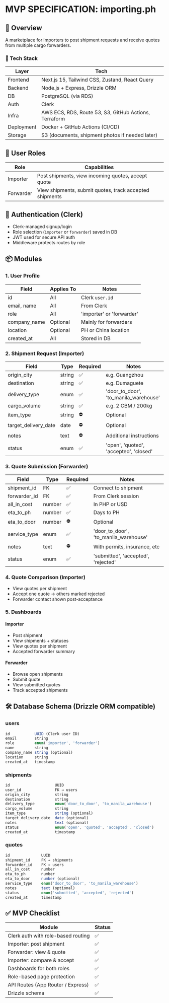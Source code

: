 # MVP SPECIFICATION: importing.ph

## 🚀 Overview

A marketplace for importers to post shipment requests and receive quotes from multiple cargo forwarders.

### 🧱 Tech Stack

| Layer | Tech |
|-------|------|
| Frontend | Next.js 15, Tailwind CSS, Zustand, React Query |
| Backend | Node.js + Express, Drizzle ORM |
| DB | PostgreSQL (via RDS) |
| Auth | Clerk |
| Infra | AWS ECS, RDS, Route 53, S3, GitHub Actions, Terraform |
| Deployment | Docker + GitHub Actions (CI/CD) |
| Storage | S3 (documents, shipment photos if needed later) |

## 👥 User Roles

| Role | Capabilities |
|------|--------------|
| Importer | Post shipments, view incoming quotes, accept quote |
| Forwarder | View shipments, submit quotes, track accepted shipments |

## 🔐 Authentication (Clerk)

- Clerk-managed signup/login
- Role selection (`importer` or `forwarder`) saved in DB
- JWT used for secure API auth
- Middleware protects routes by role

## 📦 Modules

### 1. User Profile

| Field | Applies To | Notes |
|-------|------------|-------|
| id | All | Clerk `user.id` |
| email, name | All | From Clerk |
| role | All | 'importer' or 'forwarder' |
| company_name | Optional | Mainly for forwarders |
| location | Optional | PH or China location |
| created_at | All | Stored in DB |

### 2. Shipment Request (Importer)

| Field | Type | Required | Notes |
|-------|------|----------|-------|
| origin_city | string | ✅ | e.g. Guangzhou |
| destination | string | ✅ | e.g. Dumaguete |
| delivery_type | enum | ✅ | 'door_to_door', 'to_manila_warehouse' |
| cargo_volume | string | ✅ | e.g. 2 CBM / 200kg |
| item_type | string | ⛔ | Optional |
| target_delivery_date | date | ⛔ | Optional |
| notes | text | ⛔ | Additional instructions |
| status | enum | ✅ | 'open', 'quoted', 'accepted', 'closed' |

### 3. Quote Submission (Forwarder)

| Field | Type | Required | Notes |
|-------|------|----------|-------|
| shipment_id | FK | ✅ | Connect to shipment |
| forwarder_id | FK | ✅ | From Clerk session |
| all_in_cost | number | ✅ | In PHP or USD |
| eta_to_ph | number | ✅ | Days to PH |
| eta_to_door | number | ⛔ | Optional |
| service_type | enum | ✅ | 'door_to_door', 'to_manila_warehouse' |
| notes | text | ⛔ | With permits, insurance, etc |
| status | enum | ✅ | 'submitted', 'accepted', 'rejected' |

### 4. Quote Comparison (Importer)

- View quotes per shipment
- Accept one quote → others marked rejected
- Forwarder contact shown post-acceptance

### 5. Dashboards

#### Importer

- Post shipment
- View shipments + statuses
- View quotes per shipment
- Accepted forwarder summary

#### Forwarder

- Browse open shipments
- Submit quote
- View submitted quotes
- Track accepted shipments

## 🛠 Database Schema (Drizzle ORM compatible)

### users

```ts
id           UUID (Clerk user ID)
email        string
role         enum('importer', 'forwarder')
name         string
company_name string (optional)
location     string
created_at   timestamp
```

### shipments

```ts
id                    UUID
user_id               FK → users
origin_city           string
destination           string
delivery_type         enum('door_to_door', 'to_manila_warehouse')
cargo_volume          string
item_type             string (optional)
target_delivery_date  date (optional)
notes                 text (optional)
status                enum('open', 'quoted', 'accepted', 'closed')
created_at            timestamp
```

### quotes

```ts
id              UUID
shipment_id     FK → shipments
forwarder_id    FK → users
all_in_cost     number
eta_to_ph       number
eta_to_door     number (optional)
service_type    enum('door_to_door', 'to_manila_warehouse')
notes           text (optional)
status          enum('submitted', 'accepted', 'rejected')
created_at      timestamp
```

## ✅ MVP Checklist

| Module | Status |
|--------|--------|
| Clerk auth with role-based routing | ✅ |
| Importer: post shipment | ✅ |
| Forwarder: view & quote | ✅ |
| Importer: compare & accept | ✅ |
| Dashboards for both roles | ✅ |
| Role-based page protection | ✅ |
| API Routes (App Router / Express) | ✅ |
| Drizzle schema | ✅ |
